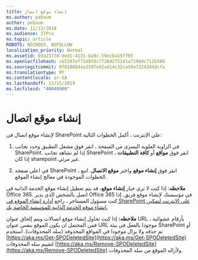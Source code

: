 ```yaml
---
title: إنشاء موقع اتصال
ms.author: pebaum
author: pebaum
ms.date: 11/13/2018
ms.audience: ITPro
ms.topic: article
ROBOTS: NOINDEX, NOFOLLOW
localization_priority: Normal
ms.assetid: 03a23778-ded1-4131-ba9c-59ecba15ff05
ms.openlocfilehash: cb5207ef7348f0c7728d2752d1a7196dc712b566
ms.sourcegitcommit: 0f0186044a3597e42ad14c32ca58e7224344dcfa
ms.translationtype: MT
ms.contentlocale: ar-SA
ms.lasthandoff: 12/15/2019
ms.locfileid: "40049900"
---
```

# <a name="create-a-communication-site"></a>إنشاء موقع اتصال

لإنشاء موقع اتصال في SharePoint علي الإنترنت ، أكمل الخطوات التالية: 
  
1. في الزاوية العلوية اليسرى من الصفحة ، انقر فوق مشغل التطبيق وحدد تجانب SharePoint. إذا لم تشاهد تجانب SharePoint ، انقر فوق **مواقع** أو **كافة التطبيقات** إذا كان sharepoint غير مرئي. 
    
2. في اعلي صفحه SharePoint ، انقر فوق **إنشاء موقع** واختر **موقع الاتصال**. اتبع الخطوات الموجودة في معالج إنشاء الموقع. 
    
 **ملاحظه**: إذا كنت لا تري خيار **إنشاء موقع**، قد يتم تعطيل إنشاء موقع الخدمة الذاتية في Office 365. اتصل بالشخص الذي يدير Office 365 في مؤسستك لإنشاء موقع فريق. إذا كنت مسؤول المستاجر ، راجع [أداره إنشاء الموقع في SharePoint علي الإنترنت لتمكين إنشاء موقع الخدمة الذاتية للمؤسسة الخاصة بك.](https://go.microsoft.com/fwlink/?linkid=2018780)
  
 **ملاحظه:** إذا كنت تحاول إنشاء موقع اتصالات ويتم إلحاق عنوان URL بأرقام عشوائية ، فمن المحتمل ان يكون الموقع بنفس عنوان URL موجودا بالفعل في بيئة SharePoint أو تم حذفه ولا يزال موجودا في المواقع المحذوفة (سله المحذوفات). استخدم [https://aka.ms/Get-SPODeletedSite](https://aka.ms/Get-SPODeletedSite) لتقييم سله المحذوفات [https://aka.ms/Remove-SPODeletedSite](https://aka.ms/Remove-SPODeletedSite) ولأزاله الموقع من سله المحذوفات. 
  

